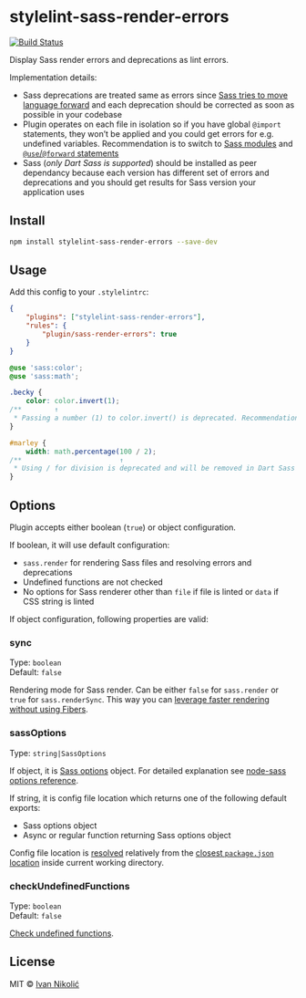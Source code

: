 # stylelint-sass-render-errors

[![Build Status][ci-img]][ci]

Display Sass render errors and deprecations as lint errors.

Implementation details:

-   Sass deprecations are treated same as errors since
    [Sass tries to move language forward](https://github.com/sass/libsass/issues/2822#issuecomment-482914373)
    and each deprecation should be corrected as soon as possible in your
    codebase
-   Plugin operates on each file in isolation so if you have global `@import`
    statements, they won’t be applied and you could get errors for e.g.
    undefined variables. Recommendation is to switch to
    [Sass modules](https://sass-lang.com/documentation/modules) and
    [`@use`/`@forward` statements](https://sass-lang.com/documentation/at-rules/use)
-   Sass (_only Dart Sass is supported_) should be installed as peer dependancy
    because each version has different set of errors and deprecations and you
    should get results for Sass version your application uses

## Install

```sh
npm install stylelint-sass-render-errors --save-dev
```

## Usage

Add this config to your `.stylelintrc`:

```json
{
	"plugins": ["stylelint-sass-render-errors"],
	"rules": {
		"plugin/sass-render-errors": true
	}
}
```

<!-- prettier-ignore-start -->

```scss
@use 'sass:color';
@use 'sass:math';

.becky {
    color: color.invert(1);
/**        ↑
 * Passing a number (1) to color.invert() is deprecated. Recommendation: invert(1). */
}

#marley {
    width: math.percentage(100 / 2);
/**                        ↑
 * Using / for division is deprecated and will be removed in Dart Sass 2.0.0. Recommendation: math.div(100, 2). More info and automated migrator: https://sass-lang.com/d/slash-div. */
}
```

<!-- prettier-ignore-end -->

## Options

Plugin accepts either boolean (`true`) or object configuration.

If boolean, it will use default configuration:

-   `sass.render` for rendering Sass files and resolving errors and deprecations
-   Undefined functions are not checked
-   No options for Sass renderer other than `file` if file is linted or `data`
    if CSS string is linted

If object configuration, following properties are valid:

### sync

Type: `boolean`  
Default: `false`

Rendering mode for Sass render. Can be either `false` for `sass.render` or
`true` for `sass.renderSync`. This way you can
[leverage faster rendering without using Fibers](https://github.com/sass/dart-sass#javascript-api).

### sassOptions

Type: `string|SassOptions`

If object, it is
[Sass options](https://github.com/sass/dart-sass#javascript-api) object. For
detailed explanation see
[node-sass options reference](https://github.com/sass/node-sass#options).

If string, it is config file location which returns one of the following default
exports:

-   Sass options object
-   Async or regular function returning Sass options object

Config file location is [resolved](https://github.com/sindresorhus/resolve-from)
relatively from the
[closest `package.json` location](https://github.com/sindresorhus/pkg-up) inside
current working directory.

### checkUndefinedFunctions

Type: `boolean`  
Default: `false`

[Check undefined functions](https://github.com/niksy/sass-render-errors#undefined-functions).

## License

MIT © [Ivan Nikolić](http://ivannikolic.com)

<!-- prettier-ignore-start -->

[ci]: https://travis-ci.com/niksy/stylelint-sass-render-errors
[ci-img]: https://travis-ci.com/niksy/stylelint-sass-render-errors.svg?branch=master

<!-- prettier-ignore-end -->

